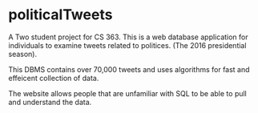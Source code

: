 # politicalTweets

A Two student project for CS 363. This is a web database application for individuals to examine tweets related
  to politices. (The 2016 presidential season).
  
This DBMS contains over 70,000 tweets and uses algorithms for fast and effeicent collection of data.

The website allows people that are unfamiliar with SQL to be able to pull and understand the data.
